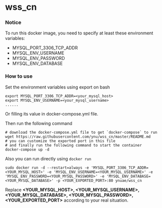 # wss_cn

### Notice

To run this docker image, you need to specify at least these environment variables:

- MYSQL_PORT_3306_TCP_ADDR
- MYSQL_ENV_USERNAME
- MYSQL_ENV_PASSWORD
- MYSQL_ENV_DATABASE

### How to use

Set the environment variables using export on bash

```
export MYSQL_PORT_3306_TCP_ADDR=<your_mysql_host>
export MYSQL_ENV_USERNAME=<your_mysql_username>
......
```
Or filling its value in docker-compose.yml file.

Then run the following command

```
# download the docker-compose.yml file to get `docker-compose` to run
wget https://raw.githubusercontent.com/ynu/wss_cn/master/README.md
# you can customize the exported port in this file
# and finally run the following command to start the container
docker-compose up -d
```

Also you can run directly using `docker run`

```
sudo docker run -d --restart=always -e 'MYSQL_PORT_3306_TCP_ADDR=<YOUR_MYSQL_HOST>' -e 'MYSQL_ENV_USERNAME=<YOUR_MYSQL_USERNAME>' -e 'MYSQL_ENV_PASSWORD=<YOUR_MYSQL_PASSWORD>' -e 'MYSQL_ENV_DATABASE=<YOUR_MYSQL_DATABASE>' -p <YOUR_EXPORTED_PORT>:80 ynuae/wss_cn
```

Replace **<YOUR_MYSQL_HOST>, <YOUR_MYSQL_USERNAME>, <YOUR_MYSQL_DATABASE>, <YOUR_MYSQL_PASSWORD>, <YOUR_EXPORTED_PORT>** according to your real situation.

